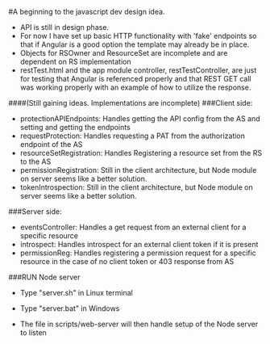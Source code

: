 #A beginning to the javascript dev design idea.

* API is still in design phase. 
* For now I have set up basic HTTP functionality with 'fake' endpoints 
  so that if Angular is a good option the template may already be in place.
* Objects for RSOwner and ResourceSet are incomplete and are dependent on RS implementation
* restTest.html and the app module controller, restTestController, are just for testing that Angular is referenced properly 
  and that REST GET call was working properly with an example of how to utilize the response.
  
####(Still gaining ideas. Implementations are incomplete)
###Client side:
* protectionAPIEndpoints:   Handles getting the API config from the AS and setting and getting the endpoints
* requestProtection:        Handles requesting a PAT from the authorization endpoint of the AS
* resourceSetRegistration:  Handles Registering a resource set from the RS to the AS
* permissionRegistration:   Still in the client architecture, but Node module on server seems like a better solution.
* tokenIntrospection:       Still in the client architecture, but Node module on server seems like a better solution.

###Server side:
* eventsController: Handles a get request from an external client for a specific resource
* introspect:       Handles introspect for an external client token if it is present
* permissionReg:    Handles registering a permission request for a specific resource in the case of no client token
                    or 403 response from AS

###RUN Node server

* Type "server.sh" in Linux terminal
* Type "server.bat" in Windows

* The file in scripts/web-server will then handle setup of the Node server to listen
